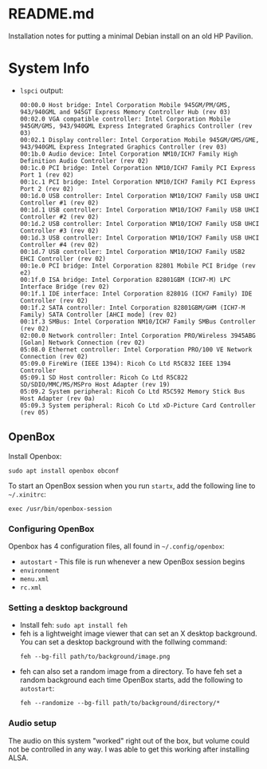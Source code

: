 # README.md
Installation notes for putting a minimal Debian install on an old HP Pavilion.

# System Info
* `lspci` output:
  ```
  00:00.0 Host bridge: Intel Corporation Mobile 945GM/PM/GMS, 943/940GML and 945GT Express Memory Controller Hub (rev 03)
  00:02.0 VGA compatible controller: Intel Corporation Mobile 945GM/GMS, 943/940GML Express Integrated Graphics Controller (rev 03)
  00:02.1 Display controller: Intel Corporation Mobile 945GM/GMS/GME, 943/940GML Express Integrated Graphics Controller (rev 03)
  00:1b.0 Audio device: Intel Corporation NM10/ICH7 Family High Definition Audio Controller (rev 02)
  00:1c.0 PCI bridge: Intel Corporation NM10/ICH7 Family PCI Express Port 1 (rev 02)
  00:1c.1 PCI bridge: Intel Corporation NM10/ICH7 Family PCI Express Port 2 (rev 02)
  00:1d.0 USB controller: Intel Corporation NM10/ICH7 Family USB UHCI Controller #1 (rev 02)
  00:1d.1 USB controller: Intel Corporation NM10/ICH7 Family USB UHCI Controller #2 (rev 02)
  00:1d.2 USB controller: Intel Corporation NM10/ICH7 Family USB UHCI Controller #3 (rev 02)
  00:1d.3 USB controller: Intel Corporation NM10/ICH7 Family USB UHCI Controller #4 (rev 02)
  00:1d.7 USB controller: Intel Corporation NM10/ICH7 Family USB2 EHCI Controller (rev 02)
  00:1e.0 PCI bridge: Intel Corporation 82801 Mobile PCI Bridge (rev e2)
  00:1f.0 ISA bridge: Intel Corporation 82801GBM (ICH7-M) LPC Interface Bridge (rev 02)
  00:1f.1 IDE interface: Intel Corporation 82801G (ICH7 Family) IDE Controller (rev 02)
  00:1f.2 SATA controller: Intel Corporation 82801GBM/GHM (ICH7-M Family) SATA Controller [AHCI mode] (rev 02)
  00:1f.3 SMBus: Intel Corporation NM10/ICH7 Family SMBus Controller (rev 02)
  02:00.0 Network controller: Intel Corporation PRO/Wireless 3945ABG [Golan] Network Connection (rev 02)
  05:08.0 Ethernet controller: Intel Corporation PRO/100 VE Network Connection (rev 02)
  05:09.0 FireWire (IEEE 1394): Ricoh Co Ltd R5C832 IEEE 1394 Controller
  05:09.1 SD Host controller: Ricoh Co Ltd R5C822 SD/SDIO/MMC/MS/MSPro Host Adapter (rev 19)
  05:09.2 System peripheral: Ricoh Co Ltd R5C592 Memory Stick Bus Host Adapter (rev 0a)
  05:09.3 System peripheral: Ricoh Co Ltd xD-Picture Card Controller (rev 05)
  ```


## OpenBox
Install Openbox: 
```
sudo apt install openbox obconf
```

To start an OpenBox session when you run `startx`, add the following line to `~/.xinitrc`:
```
exec /usr/bin/openbox-session
```
### Configuring OpenBox
Openbox has 4 configuration files, all found in `~/.config/openbox`:
* `autostart` - This file is run whenever a new OpenBox session begins
* `environment`
* `menu.xml`
* `rc.xml`

### Setting a desktop background
* Install feh: `sudo apt install feh`
* feh is a lightweight image viewer that can set an X desktop background.
  You can set a desktop background with the follwing command:
  ```
  feh --bg-fill path/to/background/image.png
  ```
* feh can also set a random image from a directory. To have feh set a random
  background each time OpenBox starts, add the following to `autostart`:
  ```
  feh --randomize --bg-fill path/to/background/directory/*
  ```

### Audio setup
The audio on this system "worked" right out of the box, but volume could not
be controlled in any way. I was able to get this working after installing
ALSA.

